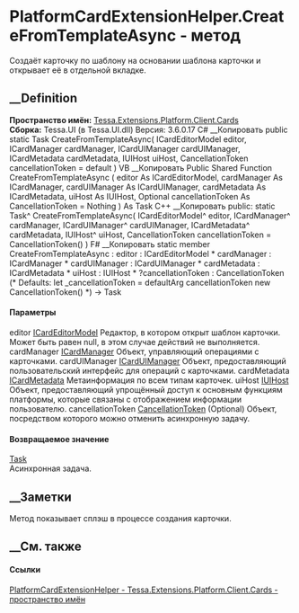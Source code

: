 # PlatformCardExtensionHelper.CreateFromTemplateAsync - метод
Создаёт карточку по шаблону на основании шаблона карточки и открывает её в
отдельной вкладке.
## __Definition
 **Пространство имён:**
[Tessa.Extensions.Platform.Client.Cards](N_Tessa_Extensions_Platform_Client_Cards.htm)  
 **Сборка:** Tessa.UI (в Tessa.UI.dll) Версия: 3.6.0.17
C# __Копировать
     public static Task CreateFromTemplateAsync(
    	ICardEditorModel editor,
    	ICardManager cardManager,
    	ICardUIManager cardUIManager,
    	ICardMetadata cardMetadata,
    	IUIHost uiHost,
    	CancellationToken cancellationToken = default
    )
VB __Копировать
     Public Shared Function CreateFromTemplateAsync ( 
    	editor As ICardEditorModel,
    	cardManager As ICardManager,
    	cardUIManager As ICardUIManager,
    	cardMetadata As ICardMetadata,
    	uiHost As IUIHost,
    	Optional cancellationToken As CancellationToken = Nothing
    ) As Task
C++ __Копировать
     public:
    static Task^ CreateFromTemplateAsync(
    	ICardEditorModel^ editor, 
    	ICardManager^ cardManager, 
    	ICardUIManager^ cardUIManager, 
    	ICardMetadata^ cardMetadata, 
    	IUIHost^ uiHost, 
    	CancellationToken cancellationToken = CancellationToken()
    )
F# __Копировать
     static member CreateFromTemplateAsync : 
            editor : ICardEditorModel * 
            cardManager : ICardManager * 
            cardUIManager : ICardUIManager * 
            cardMetadata : ICardMetadata * 
            uiHost : IUIHost * 
            ?cancellationToken : CancellationToken 
    (* Defaults:
            let _cancellationToken = defaultArg cancellationToken new CancellationToken()
    *)
    -> Task 
#### Параметры
editor [ICardEditorModel](T_Tessa_UI_Cards_ICardEditorModel.htm)
     Редактор, в котором открыт шаблон карточки. Может быть равен null, в этом случае действий не выполняется. 
cardManager [ICardManager](T_Tessa_Cards_ICardManager.htm)
    Объект, управляющий операциями с карточками.
cardUIManager [ICardUIManager](T_Tessa_UI_Cards_ICardUIManager.htm)
    Объект, предоставляющий пользовательский интерфейс для операций с карточками.
cardMetadata [ICardMetadata](T_Tessa_Cards_ICardMetadata.htm)
    Метаинформация по всем типам карточек.
uiHost [IUIHost](T_Tessa_UI_IUIHost.htm)
     Объект, предоставляющий упрощённый доступ к основным функциям платформы, которые связаны с отображением информации пользователю. 
cancellationToken
[CancellationToken](https://learn.microsoft.com/dotnet/api/system.threading.cancellationtoken)
(Optional)
    Объект, посредством которого можно отменить асинхронную задачу.
#### Возвращаемое значение
[Task](https://learn.microsoft.com/dotnet/api/system.threading.tasks.task)  
Асинхронная задача.
##  __Заметки
Метод показывает сплэш в процессе создания карточки.
## __См. также
#### Ссылки
[PlatformCardExtensionHelper -
](T_Tessa_Extensions_Platform_Client_Cards_PlatformCardExtensionHelper.htm)
[Tessa.Extensions.Platform.Client.Cards - пространство
имён](N_Tessa_Extensions_Platform_Client_Cards.htm)
